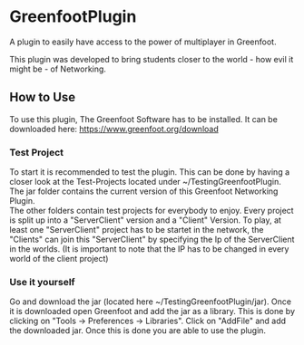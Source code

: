 # GreenfootPlugin
A plugin to easily have access to the power of multiplayer in Greenfoot.

This plugin was developed to bring students closer to the world - how evil it might be - of Networking.

## How to Use
To use this plugin, The Greenfoot Software has to be installed. It can be downloaded here: https://www.greenfoot.org/download

### Test Project
To start it is recommended to test the plugin. This can be done by having a closer look at the Test-Projects located under ~/TestingGreenfootPlugin.
The jar folder contains the current version of this Greenfoot Networking Plugin. <br>
The other folders contain test projects for everybody to enjoy. Every project is split up into a "ServerClient" version and a "Client" Version.
To play, at least one "ServerClient" project has to be startet in the network, the "Clients" can join this "ServerClient" by specifying the Ip of the ServerClient in the worlds.
(It is important to note that the IP has to be changed in every world of the client project)

### Use it yourself
Go and download the jar (located here ~/TestingGreenfootPlugin/jar). Once it is downloaded open Greenfoot and add the jar as a library.
This is done by clicking on "Tools -> Preferences -> Libraries". Click on "AddFile" and add the downloaded jar.
Once this is done you are able to use the plugin. 



